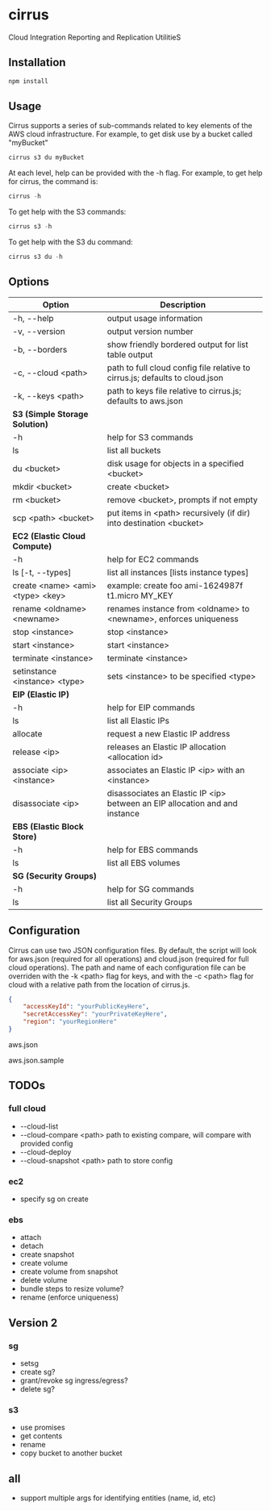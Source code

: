 # cirrus
Cloud Integration Reporting and Replication UtilitieS

## Installation
```javascript
npm install
```

## Usage
Cirrus supports a series of sub-commands related to key elements of the AWS cloud infrastructure.
For example, to get disk use by a bucket called "myBucket"

```javascript
cirrus s3 du myBucket
```

At each level, help can be provided with the -h flag. For example, to get help for cirrus, the command is:

```javascript
cirrus -h
```

To get help with the S3 commands:

```javascript
cirrus s3 -h
```

To get help with the S3 du command:

```javascript
cirrus s3 du -h
```


## Options
| Option             | Description                                              |
|--------------------|----------------------------------------------------------|
| -h, --help | output usage information |
| -v, --version | output version number |
| -b, --borders | show friendly bordered output for list table output |
| -c, --cloud &lt;path&gt; | path to full cloud config file relative to cirrus.js; defaults to cloud.json |
| -k, --keys &lt;path&gt; | path to keys file relative to cirrus.js; defaults to aws.json |
|   **S3 (Simple Storage Solution)**                              ||
| -h | help for S3 commands |
| ls | list all buckets |
| du &lt;bucket&gt; | disk usage for objects in a specified &lt;bucket&gt; |
| mkdir &lt;bucket&gt; | create &lt;bucket&gt; |
| rm &lt;bucket&gt; | remove &lt;bucket&gt;, prompts if not empty |
| scp &lt;path&gt; &lt;bucket&gt; | put items in &lt;path&gt; recursively (if dir) into destination &lt;bucket&gt; |
|   **EC2 (Elastic Cloud Compute)**                              ||
| -h | help for EC2 commands |
| ls &#91;-t, --types&#93; | list all instances &#91;lists instance types&#93; |
| create &lt;name&gt; &lt;ami&gt; &lt;type&gt; &lt;key&gt; | example: create foo ami-1624987f t1.micro MY_KEY |
| rename &lt;oldname&gt; &lt;newname&gt; | renames instance from &lt;oldname&gt; to &lt;newname&gt;, enforces uniqueness |
| stop &lt;instance&gt; | stop &lt;instance&gt; |
| start &lt;instance&gt; | start &lt;instance&gt; |
| terminate &lt;instance&gt; | terminate &lt;instance&gt; |
| setinstance &lt;instance&gt; &lt;type&gt; | sets &lt;instance&gt; to be specified &lt;type&gt; |
|   **EIP (Elastic IP)**                              ||
| -h | help for EIP commands |
| ls | list all Elastic IPs |
| allocate | request a new Elastic IP address |
| release &lt;ip&gt; | releases an Elastic IP allocation &lt;allocation id&gt; |
| associate &lt;ip&gt; &lt;instance&gt; | associates an Elastic IP &lt;ip&gt; with an &lt;instance&gt; |
| disassociate &lt;ip&gt; | disassociates an Elastic IP &lt;ip&gt; between an EIP allocation and and instance |
|   **EBS (Elastic Block Store)**                              ||
| -h | help for EBS commands |
| ls | list all EBS volumes |
|   **SG (Security Groups)**                              ||
| -h | help for SG commands |
| ls | list all Security Groups |

## Configuration
Cirrus can use two JSON configuration files. By default, the script will look for aws.json (required for all operations) and cloud.json (required for full cloud operations). The path and name of each configuration file can be overriden with the -k &lt;path&gt; flag for keys, and with the -c &lt;path&gt; flag for cloud with a relative path from the location of cirrus.js.

```json
{
    "accessKeyId": "yourPublicKeyHere",
    "secretAccessKey": "yourPrivateKeyHere",
    "region": "yourRegionHere"
}
```

aws.json

aws.json.sample

## TODOs
### full cloud
- --cloud-list
- --cloud-compare &lt;path&gt; path to existing compare, will compare with provided config
- --cloud-deploy
- --cloud-snapshot &lt;path&gt; path to store config

### ec2
- specify sg on create

### ebs
- attach
- detach
- create snapshot
- create volume
- create volume from snapshot
- delete volume
- bundle steps to resize volume?
- rename (enforce uniqueness)

## Version 2
### sg
- setsg
- create sg?
- grant/revoke sg ingress/egress?
- delete sg?

### s3
- use promises
- get contents
- rename
- copy bucket to another bucket

## all
- support multiple args for identifying entities (name, id, etc)